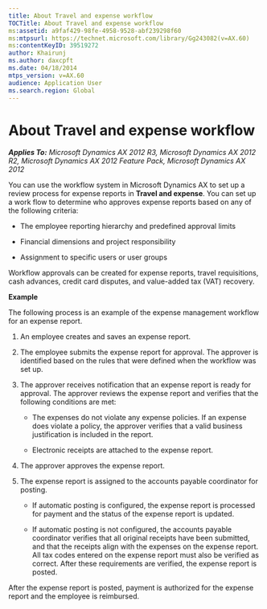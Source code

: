 ```yaml
---
title: About Travel and expense workflow
TOCTitle: About Travel and expense workflow
ms:assetid: a9faf429-98fe-4958-9528-abf239298f60
ms:mtpsurl: https://technet.microsoft.com/library/Gg243082(v=AX.60)
ms:contentKeyID: 39519272
author: Khairunj
ms.author: daxcpft
ms.date: 04/18/2014
mtps_version: v=AX.60
audience: Application User
ms.search.region: Global
---
```


# About Travel and expense workflow 


_**Applies To:** Microsoft Dynamics AX 2012 R3, Microsoft Dynamics AX 2012 R2, Microsoft Dynamics AX 2012 Feature Pack, Microsoft Dynamics AX 2012_

You can use the workflow system in Microsoft Dynamics AX to set up a review process for expense reports in **Travel and expense**. You can set up a work flow to determine who approves expense reports based on any of the following criteria:

  - The employee reporting hierarchy and predefined approval limits

  - Financial dimensions and project responsibility

  - Assignment to specific users or user groups

Workflow approvals can be created for expense reports, travel requisitions, cash advances, credit card disputes, and value-added tax (VAT) recovery.

**Example**

The following process is an example of the expense management workflow for an expense report.

1.  An employee creates and saves an expense report.

2.  The employee submits the expense report for approval. The approver is identified based on the rules that were defined when the workflow was set up.

3.  The approver receives notification that an expense report is ready for approval. The approver reviews the expense report and verifies that the following conditions are met:
    
      - The expenses do not violate any expense policies. If an expense does violate a policy, the approver verifies that a valid business justification is included in the report.
    
      - Electronic receipts are attached to the expense report.

4.  The approver approves the expense report.

5.  The expense report is assigned to the accounts payable coordinator for posting.
    
      - If automatic posting is configured, the expense report is processed for payment and the status of the expense report is updated.
    
      - If automatic posting is not configured, the accounts payable coordinator verifies that all original receipts have been submitted, and that the receipts align with the expenses on the expense report. All tax codes entered on the expense report must also be verified as correct. After these requirements are verified, the expense report is posted.

After the expense report is posted, payment is authorized for the expense report and the employee is reimbursed.

  


